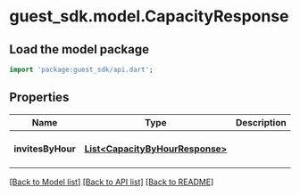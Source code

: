 # guest_sdk.model.CapacityResponse

## Load the model package
```dart
import 'package:guest_sdk/api.dart';
```

## Properties
Name | Type | Description | Notes
------------ | ------------- | ------------- | -------------
**invitesByHour** | [**List&lt;CapacityByHourResponse&gt;**](CapacityByHourResponse.md) |  | [optional] [default to []]

[[Back to Model list]](../README.md#documentation-for-models) [[Back to API list]](../README.md#documentation-for-api-endpoints) [[Back to README]](../README.md)


